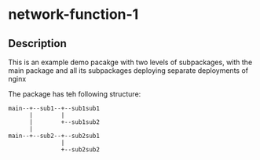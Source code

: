# network-function-1

## Description
This is an example demo pacakge with two levels of subpackages, with the main package and all its subpackages deploying
separate deployments of nginx

The package has teh following structure:

```
main--+--sub1--+--sub1sub1
      |        |
      |        +--sub1sub2
      |
main--+--sub2--+--sub2sub1
               |
               +--sub2sub2
      